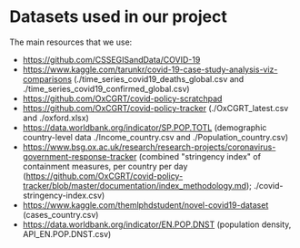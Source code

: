# Datasets used in our project

The main resources that we use:
- https://github.com/CSSEGISandData/COVID-19
- https://www.kaggle.com/tarunkr/covid-19-case-study-analysis-viz-comparisons (./time_series_covid19_deaths_global.csv and ./time_series_covid19_confirmed_global.csv)
- https://github.com/OxCGRT/covid-policy-scratchpad
- https://github.com/OxCGRT/covid-policy-tracker (./OxCGRT_latest.csv and ./oxford.xlsx)
- https://data.worldbank.org/indicator/SP.POP.TOTL (demographic country-level data ./Income_country.csv and ./Population_country.csv)
- https://www.bsg.ox.ac.uk/research/research-projects/coronavirus-government-response-tracker (combined "stringency index" of containment measures, per country per day (https://github.com/OxCGRT/covid-policy-tracker/blob/master/documentation/index_methodology.md); ./covid-stringency-index.csv)
- https://www.kaggle.com/themlphdstudent/novel-covid19-dataset (cases_country.csv)
- https://data.worldbank.org/indicator/EN.POP.DNST (population density, API_EN.POP.DNST.csv)
